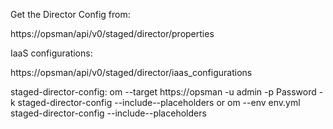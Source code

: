 Get the Director Config from:

https://opsman/api/v0/staged/director/properties

IaaS configurations:

https://opsman/api/v0/staged/director/iaas_configurations



staged-director-config:
om --target https://opsman -u admin -p Password -k staged-director-config --include--placeholders
or
om --env env.yml staged-director-config --include--placeholders
